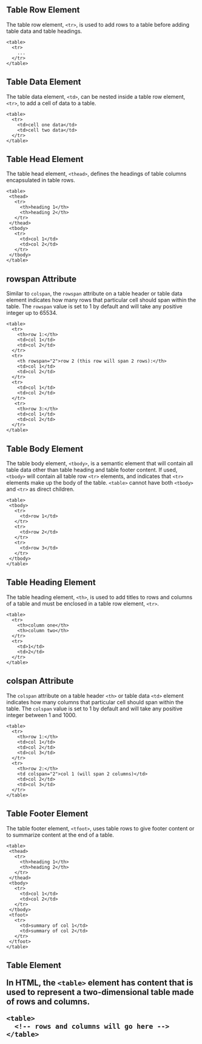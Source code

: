 ## <tr> Table Row Element

The table row element, `<tr>`, is used to add rows to a table before adding table data and table headings.

```
<table>
  <tr>
    ...
  </tr>
</table>
```

## <td> Table Data Element

The table data element, `<td>`, can be nested inside a table row element, `<tr>`, to add a cell of data to a table.

```
<table>
  <tr>
    <td>cell one data</td>
    <td>cell two data</td>
  </tr>
</table>
```

## <thead> Table Head Element

The table head element, `<thead>`, defines the headings of table columns encapsulated in table rows.

```
<table>
 <thead>
   <tr>
     <th>heading 1</th>
     <th>heading 2</th>
   </tr>
 </thead>
 <tbody>
   <tr>
     <td>col 1</td>
     <td>col 2</td>
   </tr>
 </tbody>
</table>
```

## rowspan Attribute

Similar to `colspan`, the `rowspan` attribute on a table header or table data element indicates how many rows that
particular cell should span within the table. The `rowspan` value is set to 1 by default and will take any positive
integer up to 65534.

```
<table>
  <tr>
    <th>row 1:</th>
    <td>col 1</td>
    <td>col 2</td>
  </tr>
  <tr>
    <th rowspan="2">row 2 (this row will span 2 rows):</th>
    <td>col 1</td>
    <td>col 2</td>
  </tr>
  <tr>
    <td>col 1</td>
    <td>col 2</td>
  </tr>
   <tr>
    <th>row 3:</th>
    <td>col 1</td>
    <td>col 2</td>
  </tr>
</table>
```

## <tbody> Table Body Element

The table body element, `<tbody>`, is a semantic element that will contain all table data other than table heading and
table footer content. If used, `<tbody>` will contain all table row `<tr>` elements, and indicates that `<tr>` elements
make up the body of the table. `<table>` cannot have both `<tbody>` and `<tr>` as direct children.

```
<table>
 <tbody>
   <tr>
     <td>row 1</td>
   </tr>
   <tr>
     <td>row 2</td>
   </tr>
   <tr>
     <td>row 3</td>
   </tr>
 </tbody>
</table>
```

## <th> Table Heading Element

The table heading element, `<th>`, is used to add titles to rows and columns of a table and must be enclosed in a table
row element, `<tr>`.

```
<table>
  <tr>
    <th>column one</th>
    <th>column two</th>
  </tr>
  <tr>
    <td>1</td>
    <td>2</td>
  </tr>
</table>
```

## colspan Attribute

The `colspan` attribute on a table header `<th>` or table data `<td>` element indicates how many columns that particular
cell should span within the table. The `colspan` value is set to 1 by default and will take any positive integer between
1 and 1000.

```
<table>
  <tr>
    <th>row 1:</th>
    <td>col 1</td>
    <td>col 2</td>
    <td>col 3</td>
  </tr>
  <tr>
    <th>row 2:</th>
    <td colspan="2">col 1 (will span 2 columns)</td>
    <td>col 2</td>
    <td>col 3</td>
  </tr>
</table>
```

## <tfoot> Table Footer Element

The table footer element, `<tfoot>`, uses table rows to give footer content or to summarize content at the end of a
table.

```
<table>
 <thead>
   <tr>
     <th>heading 1</th>
     <th>heading 2</th>
   </tr>
 </thead>
 <tbody>
   <tr>
     <td>col 1</td>
     <td>col 2</td>
   </tr>
 </tbody>
 <tfoot>
   <tr>
     <td>summary of col 1</td>
     <td>summary of col 2</td>
   </tr>
 </tfoot>
</table>
```

## <table> Table Element

In HTML, the `<table>` element has content that is used to represent a two-dimensional table made of rows and columns.

```
<table>
  <!-- rows and columns will go here -->
</table>
```
